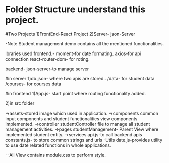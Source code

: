 # Folder Structure understand this project.

#Two Projects
1)FrontEnd-React Project
2)Server- json-Server

-Note
Student management demo contains all the mentioned functionalities.

lbraries used
frontend.-
moment-for date formating.
axios-for api connection
react-router-dom- for roting.

backend-
json-server-to manage server

#in server
1)db.json- where two apis are stored..
/data- for student data
/courses- for courses data

#in frontend
1)App.js- start point where routing functionality added.

2)in src folder

->assets-stored image which used in application.
->components
common input components and student functionalities view components implemented.
->controller
studentController file to manage all student management activities.
->pages
studentManagement- Parent View where implemented student entity.
->services
api.js-to call backend apis
constants.js- to store common strings and urls
-Utils
date.js-provides utility to use date related functions in whole applications.

--All View contains module.css to perform style.
